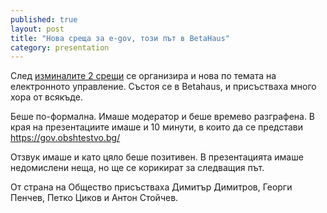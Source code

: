 ```yaml
---
published: true
layout: post
title: "Нова среща за e-gov, този път в BetaHaus"
category: presentation
---
```


След [изминалите 2 срещи](https://status.obshtestvo.bg/meetings/2014/08/29/egov-biri-meetings.html) се организира и нова по темата на електронното управление. Състоя се в Betahaus, и присъстваха много хора от всякъде.

Беше по-формална. Имаше модератор и беше времево разграфена. В края на презентациите имаше и 10 минути, в които да се представи https://gov.obshtestvo.bg/

Отзвук имаше и като цяло беше позитивен. В презентацията имаше недомислени неща, но ще се корикират за следващия път.

От страна на Общество присъстваха Димитър Димитров, Георги Пенчев, Петко Циков и Антон Стойчев.
